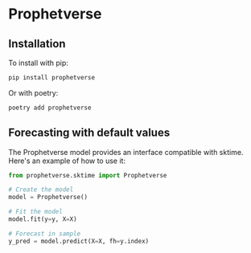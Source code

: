# Prophetverse


## Installation

To install with pip:

```bash
pip install prophetverse
```

Or with poetry:

```bash
poetry add prophetverse
```

## Forecasting with default values

The Prophetverse model provides an interface compatible with sktime.
Here's an example of how to use it:

```python
from prophetverse.sktime import Prophetverse

# Create the model
model = Prophetverse()

# Fit the model
model.fit(y=y, X=X)

# Forecast in sample
y_pred = model.predict(X=X, fh=y.index)
```
